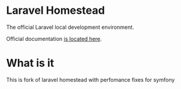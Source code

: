 # Laravel Homestead

The official Laravel local development environment.

Official documentation [is located here](http://laravel.com/docs/homestead).

# What is it
This is fork of laravel homestead with perfomance fixes for symfony
